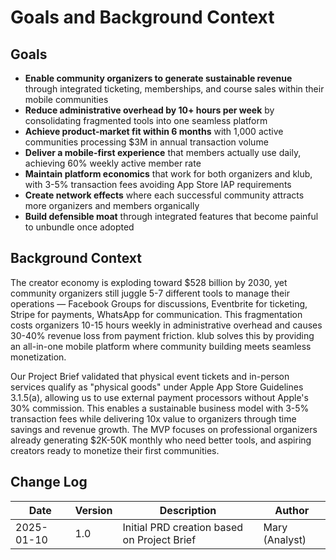 # Goals and Background Context

## Goals

- **Enable community organizers to generate sustainable revenue** through integrated ticketing, memberships, and course sales within their mobile communities
- **Reduce administrative overhead by 10+ hours per week** by consolidating fragmented tools into one seamless platform
- **Achieve product-market fit within 6 months** with 1,000 active communities processing $3M in annual transaction volume
- **Deliver a mobile-first experience** that members actually use daily, achieving 60% weekly active member rate
- **Maintain platform economics** that work for both organizers and klub, with 3-5% transaction fees avoiding App Store IAP requirements
- **Create network effects** where each successful community attracts more organizers and members organically
- **Build defensible moat** through integrated features that become painful to unbundle once adopted

## Background Context

The creator economy is exploding toward $528 billion by 2030, yet community organizers still juggle 5-7 different tools to manage their operations — Facebook Groups for discussions, Eventbrite for ticketing, Stripe for payments, WhatsApp for communication. This fragmentation costs organizers 10-15 hours weekly in administrative overhead and causes 30-40% revenue loss from payment friction. klub solves this by providing an all-in-one mobile platform where community building meets seamless monetization.

Our Project Brief validated that physical event tickets and in-person services qualify as "physical goods" under Apple App Store Guidelines 3.1.5(a), allowing us to use external payment processors without Apple's 30% commission. This enables a sustainable business model with 3-5% transaction fees while delivering 10x value to organizers through time savings and revenue growth. The MVP focuses on professional organizers already generating $2K-50K monthly who need better tools, and aspiring creators ready to monetize their first communities.

## Change Log

| Date       | Version | Description                                 | Author         |
| ---------- | ------- | ------------------------------------------- | -------------- |
| 2025-01-10 | 1.0     | Initial PRD creation based on Project Brief | Mary (Analyst) |
